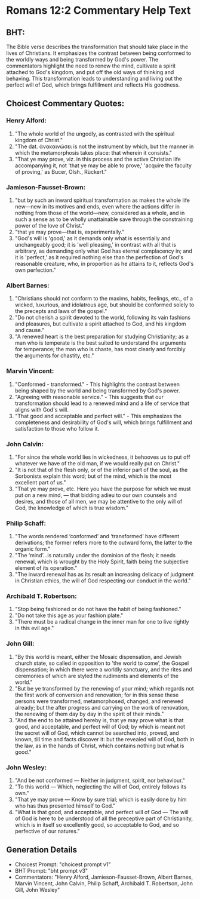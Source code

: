 # Romans 12:2 Commentary Help Text

## BHT:
The Bible verse describes the transformation that should take place in the lives of Christians. It emphasizes the contrast between being conformed to the worldly ways and being transformed by God's power. The commentators highlight the need to renew the mind, cultivate a spirit attached to God's kingdom, and put off the old ways of thinking and behaving. This transformation leads to understanding and living out the perfect will of God, which brings fulfillment and reflects His goodness.

## Choicest Commentary Quotes:
### Henry Alford:
1. "The whole world of the ungodly, as contrasted with the spiritual kingdom of Christ." 
2. "The dat. ἀνακαινώσει is not the instrument by which, but the manner in which the metamorphosis takes place: that wherein it consists." 
3. "That ye may prove, viz. in this process and the active Christian life accompanying it, not 'that ye may be able to prove,' 'acquire the faculty of proving,' as Bucer, Olsh., Rückert."

### Jamieson-Fausset-Brown:
1. "but by such an inward spiritual transformation as makes the whole life new—new in its motives and ends, even where the actions differ in nothing from those of the world—new, considered as a whole, and in such a sense as to be wholly unattainable save through the constraining power of the love of Christ."
2. "that ye may prove—that is, experimentally."
3. "God's will is 'good,' as it demands only what is essentially and unchangeably good; it is 'well pleasing,' in contrast with all that is arbitrary, as demanding only what God has eternal complacency in; and it is 'perfect,' as it required nothing else than the perfection of God's reasonable creature, who, in proportion as he attains to it, reflects God's own perfection."

### Albert Barnes:
1. "Christians should not conform to the maxims, habits, feelings, etc., of a wicked, luxurious, and idolatrous age, but should be conformed solely to the precepts and laws of the gospel."
2. "Do not cherish a spirit devoted to the world, following its vain fashions and pleasures, but cultivate a spirit attached to God, and his kingdom and cause."
3. "A renewed heart is the best preparation for studying Christianity; as a man who is temperate is the best suited to understand the arguments for temperance; the man who is chaste, has most clearly and forcibly the arguments for chastity, etc."

### Marvin Vincent:
1. "Conformed - transformed." - This highlights the contrast between being shaped by the world and being transformed by God's power.
2. "Agreeing with reasonable service." - This suggests that our transformation should lead to a renewed mind and a life of service that aligns with God's will.
3. "That good and acceptable and perfect will." - This emphasizes the completeness and desirability of God's will, which brings fulfillment and satisfaction to those who follow it.

### John Calvin:
1. "For since the whole world lies in wickedness, it behooves us to put off whatever we have of the old man, if we would really put on Christ."
2. "It is not that of the flesh only, or of the inferior part of the soul, as the Sorbonists explain this word; but of the mind, which is the most excellent part of us."
3. "That ye may prove, etc. Here you have the purpose for which we must put on a new mind, — that bidding adieu to our own counsels and desires, and those of all men, we may be attentive to the only will of God, the knowledge of which is true wisdom."

### Philip Schaff:
1. "The words rendered ‘conformed’ and ‘transformed’ have different derivations; the former refers more to the outward form, the latter to the organic form." 
2. "The ‘mind’...is naturally under the dominion of the flesh; it needs renewal, which is wrought by the Holy Spirit, faith being the subjective element of its operation."
3. "The inward renewal has as its result an increasing delicacy of judgment in Christian ethics, the will of God respecting our conduct in the world."

### Archibald T. Robertson:
1. "Stop being fashioned or do not have the habit of being fashioned." 
2. "Do not take this age as your fashion plate." 
3. "There must be a radical change in the inner man for one to live rightly in this evil age."

### John Gill:
1. "By this world is meant, either the Mosaic dispensation, and Jewish church state, so called in opposition to 'the world to come', the Gospel dispensation; in which there were a worldly sanctuary, and the rites and ceremonies of which are styled the rudiments and elements of the world."
2. "But be ye transformed by the renewing of your mind; which regards not the first work of conversion and renovation; for in this sense these persons were transformed, metamorphosed, changed, and renewed already; but the after progress and carrying on the work of renovation, the renewing of them day by day in the spirit of their minds."
3. "And the end to be attained hereby is, that ye may prove what is that good, and acceptable, and perfect will of God; by which is meant not the secret will of God, which cannot be searched into, proved, and known, till time and facts discover it: but the revealed will of God, both in the law, as in the hands of Christ, which contains nothing but what is good."

### John Wesley:
1. "And be not conformed — Neither in judgment, spirit, nor behaviour."
2. "To this world — Which, neglecting the will of God, entirely follows its own."
3. "That ye may prove — Know by sure trial; which is easily done by him who has thus presented himself to God."
4. "What is that good, and acceptable, and perfect will of God — The will of God is here to be understood of all the preceptive part of Christianity, which is in itself so excellently good, so acceptable to God, and so perfective of our natures."


## Generation Details
- Choicest Prompt: "choicest prompt v1"
- BHT Prompt: "bht prompt v3"
- Commentators: "Henry Alford, Jamieson-Fausset-Brown, Albert Barnes, Marvin Vincent, John Calvin, Philip Schaff, Archibald T. Robertson, John Gill, John Wesley"
